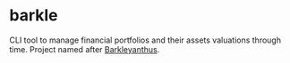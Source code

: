 # barkle
CLI tool to manage financial portfolios and their assets valuations through time. Project named after
[Barkleyanthus](https://en.wikipedia.org/wiki/Barkleyanthus).
